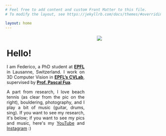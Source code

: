 ```yaml
---
# Feel free to add content and custom Front Matter to this file.
# To modify the layout, see https://jekyllrb.com/docs/themes/#overriding-theme-defaults

layout: home
---
```


<style>
/* Split the screen in half */
.split {
    display: block;
    height: 100%;
    width: 50%;
  }
  
  /* Control the left side */
.left {
    float:left;
    margin:5px; 
}
  
/* Control the right side */
.right {
    float:right;
    margin:5px; 
}

.small {
	/* width: 26%;  */
	width: 34%;
}

.big {
	width: 62%;
}

</style>


<div>
    <div class="split right" style="width: 40%">
        <div>
        <img id="pp" src="/assets/3B8A0921.jpg" />
        </div>
    </div>
    <div class="split left" style="text-align: justify; text-justify: inter-word;">
    	<h1>Hello!</h1>
        <p>I am Federico, a PhD student at <b><a href="https://www.epfl.ch/"> EPFL</a></b> in Lausanne, Switzerland. I work on 3D Computer Vision in <b><a href="http://cvlab.epfl.ch">EPFL’s CVLab</a></b>, supervised by <b><a href="https://people.epfl.ch/pascal.fua/bio?lang=en">Prof. Pascal Fua</a></b>.</p>
        A part from research, I love beach tennis (as clear from the pic on the right), bouldering, photography, and I play a bit of music (guitar, drums, sing). If you want to see my research, it's below; if you want to see my pics and music, here's my <a href="https://www.youtube.com/@federicostella95">YouTube</a> and <a href="https://www.instagram.com/ilceltico/">Instagram</a> :)
    </div>
</div>

<div style="clear: both;"> </div>


# Publications
*(full list on [scholar](https://scholar.google.com/citations?user=UxEI4sQAAAAJ&hl=en))*

<div>
    <div class="split left small">
        <div>
            <video width="100%" muted autoplay>
                <source src="/assets/ours.mp4" type="video/mp4">
            </video>
        </div>
    </div>
    <div class="split right big">
    	<h2>Neural Surface Detection for Unsigned Distance Fields</h2>
        <p><a class="page-link" href="https://scholar.google.com/citations?user=UxEI4sQAAAAJ&hl=en">Federico Stella</a>,
        <a class="page-link" href="https://scholar.google.com/citations?hl=en&user=f2LbcbAAAAAJ">Nicolas Talabot</a>,
        <a class="page-link" href="https://scholar.google.com/citations?hl=en&user=Bj9g-EEAAAAJ">Hieu Le</a>,
        <a class="page-link" href="https://scholar.google.com/citations?user=kzFmAkYAAAAJ&hl=en">Pascal Fua</a>; at ECCV 2024 </p>
        <p><b>
            <a href="/nsdudf">[Project Page]</a>
        	<a href="https://arxiv.org/abs/2407.18381">[Paper]</a>
        	<a href="">[Code coming soon]</a>
        </b></p>
        <p>A neural approach to turn a UDF into a local SDF, which can be meshed with traditional algorithms.</p>
    </div>
</div>

<div style="clear: both;"> </div>


<div>
    <div class="split left small">
        <div>
        <img id="pp" src="/assets/meshudf.gif" />
        </div>
    </div>
    <div class="split right big">
    	<h2>MeshUDF: Fast and Differentiable Meshing of Unsigned Distance Field Networks</h2>
        <p><a href="https://scholar.google.com/citations?user=9c5ruhsAAAAJ&hl=en&oi=ao">Benoit Guillard</a>,
        <a href="https://scholar.google.com/citations?user=UxEI4sQAAAAJ&hl=en&oi=ao">Federico Stella</a>,
        <a href="https://scholar.google.com/citations?user=kzFmAkYAAAAJ&hl=en&oi=ao">Pascal Fua</a>; at ECCV 2022</p>
        <p><b>
        	<a href="https://bguillard.github.io/meshudf/">[Project Page]</a>
        	<a href="https://arxiv.org/abs/2111.14549">[Paper]</a>
        	<a href="https://github.com/cvlab-epfl/MeshUDF">[Code]</a>
        </b></p>
        <p>An extension of Marching Cubes to mesh non-watertight surfaces, applied the output of Unsigned Distance Field networks. We also derive gradients for the reconstructed vertex positions wrt. the UDF field.</p>
    </div>
</div>

<div style="clear: both;"> </div>
